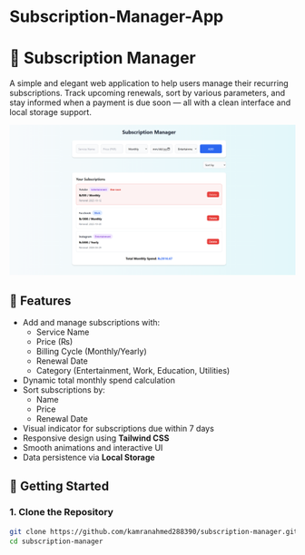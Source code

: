 # Subscription-Manager-App


# 📅 Subscription Manager

A simple and elegant web application to help users manage their recurring subscriptions. Track upcoming renewals, sort by various parameters, and stay informed when a payment is due soon — all with a clean interface and local storage support.

![screenshot](https://github.com/kamranahmed288390/Subscription-Manager-App/blob/main/Screenshot%202025-10-09%20122138.png?raw=true) <!-- Replace with actual screenshot URL -->

## 🔧 Features

- Add and manage subscriptions with:
  - Service Name
  - Price (₨)
  - Billing Cycle (Monthly/Yearly)
  - Renewal Date
  - Category (Entertainment, Work, Education, Utilities)
- Dynamic total monthly spend calculation
- Sort subscriptions by:
  - Name
  - Price
  - Renewal Date
- Visual indicator for subscriptions due within 7 days
- Responsive design using **Tailwind CSS**
- Smooth animations and interactive UI
- Data persistence via **Local Storage**



## 🚀 Getting Started

### 1. Clone the Repository

```bash
git clone https://github.com/kamranahmed288390/subscription-manager.git
cd subscription-manager

